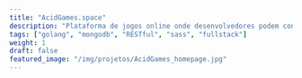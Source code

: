 ```yaml
---
title: "AcidGames.space"
description: "Plataforma de jogos online onde desenvolvedores podem contribuir submetendo seus próprios jogos."
tags: ["golang", "mongodb", "RESTful", "sass", "fullstack"]
weight: 1
draft: false
featured_image: "/img/projetos/AcidGames_homepage.jpg"
---
```


<!-- ## Introduction

This tutorial will show you how to create a simple theme in Hugo. I assume that you are familiar with HTML, the bash command line, and that you are comfortable using Markdown to format content. I'll explain how Hugo uses templates and how you can organize your templates to create a theme. I won't cover using CSS to style your theme. 
 -->